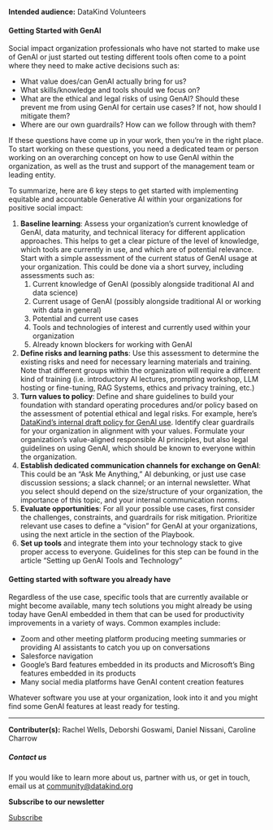 




**Intended audience:**
DataKind Volunteers






#### Getting Started with GenAI


Social impact organization professionals who have not started to make use of GenAI or just started out testing different tools often come to a point where they need to make active decisions such as:


* What value does/can GenAI actually bring for us?
* What skills/knowledge and tools should we focus on?
* What are the ethical and legal risks of using GenAI? Should these prevent me from using GenAI for certain use cases? If not, how should I mitigate them?
* Where are our own guardrails? How can we follow through with them?


If these questions have come up in your work, then you’re in the right place. To start working on these questions, you need a dedicated team or person working on an overarching concept on how to use GenAI within the organization, as well as the trust and support of the management team or leading entity.


To summarize, here are 6 key steps to get started with implementing equitable and accountable Generative AI within your organizations for positive social impact:


1. **Baseline learning**: Assess your organization’s current knowledge of GenAI, data maturity, and technical literacy for different application approaches. This helps to get a clear picture of the level of knowledge, which tools are currently in use, and which are of potential relevance. Start with a simple assessment of the current status of GenAI usage at your organization. This could be done via a short survey, including assessments such as:
	1. Current knowledge of GenAI (possibly alongside traditional AI and data science)
	2. Current usage of GenAI (possibly alongside traditional AI or working with data in general)
	3. Potential and current use cases
	4. Tools and technologies of interest and currently used within your organization
	5. Already known blockers for working with GenAI
2. **Define risks and learning paths**: Use this assessment to determine the existing risks and need for necessary learning materials and training. Note that different groups within the organization will require a different kind of training (i.e. introductory AI lectures, prompting workshop, LLM hosting or fine\-tuning, RAG Systems, ethics and privacy training, etc.)
3. **Turn values to policy**: Define and share guidelines to build your foundation with standard operating procedures and/or policy based on the assessment of potential ethical and legal risks. For example, here’s [DataKind’s internal draft policy for GenAI use](#). Identify clear guardrails for your organization in alignment with your values. Formulate your organization’s value\-aligned responsible AI principles, but also legal guidelines on using GenAI, which should be known to everyone within the organization.
4. **Establish dedicated communication channels for exchange on GenAI**: This could be an “Ask Me Anything,” AI debunking, or just use case discussion sessions; a slack channel; or an internal newsletter. What you select should depend on the size/structure of your organization, the importance of this topic, and your internal communication norms.
5. **Evaluate opportunities**: For all your possible use cases, first consider the challenges, constraints, and guardrails for risk mitigation. Prioritize relevant use cases to define a “vision” for GenAI at your organizations, using the next article in the section of the Playbook.
6. **Set up tools** and integrate them into your technology stack to give proper access to everyone. Guidelines for this step can be found in the article “Setting up GenAI Tools and Technology”


#### Getting started with software you already have


Regardless of the use case, specific tools that are currently available or might become available, many tech solutions you might already be using today have GenAI embedded in them that can be used for productivity improvements in a variety of ways. Common examples include:


* Zoom and other meeting platform producing meeting summaries or providing AI assistants to catch you up on conversations
* Salesforce navigation
* Google’s Bard features embedded in its products and Microsoft’s Bing features embedded in its products
* Many social media platforms have GenAI content creation features


Whatever software you use at your organization, look into it and you might find some GenAI features at least ready for testing.




---


 **Contributer(s):** Rachel Wells, Deborshi Goswami, Daniel Nissani, Caroline Charrow







##### Contact us


If you would like to learn more about us, partner with us, or get in touch, email us at community@datakind.org



 
**Subscribe to our newsletter**
  

[Subscribe](https://www.datakind.org/subscribe/)



